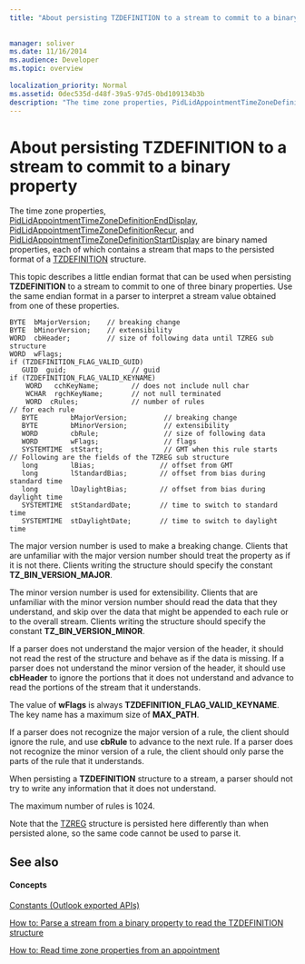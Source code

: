 ```yaml
---
title: "About persisting TZDEFINITION to a stream to commit to a binary property"
 
 
manager: soliver
ms.date: 11/16/2014
ms.audience: Developer
ms.topic: overview
 
localization_priority: Normal
ms.assetid: 0dec535d-d48f-39a5-97d5-0bd109134b3b
description: "The time zone properties, PidLidAppointmentTimeZoneDefinitionEndDisplay, PidLidAppointmentTimeZoneDefinitionRecur, and PidLidAppointmentTimeZoneDefinitionStartDisplay are binary named properties, each of which contains a stream that maps to the persisted format of a TZDEFINITION structure."
---
```


# About persisting TZDEFINITION to a stream to commit to a binary property

The time zone properties, [PidLidAppointmentTimeZoneDefinitionEndDisplay](http://msdn.microsoft.com/library/7b6193cb-612b-408e-b9bc-285df313e2cc%28Office.15%29.aspx), [PidLidAppointmentTimeZoneDefinitionRecur](http://msdn.microsoft.com/library/52fd57a0-9e34-4452-9ecd-2acb454446c9%28Office.15%29.aspx), and [PidLidAppointmentTimeZoneDefinitionStartDisplay](http://msdn.microsoft.com/library/08239670-3211-420c-99d7-0056ed967cb8%28Office.15%29.aspx) are binary named properties, each of which contains a stream that maps to the persisted format of a [TZDEFINITION](tzdefinition.md) structure. 
  
This topic describes a little endian format that can be used when persisting **TZDEFINITION** to a stream to commit to one of three binary properties. Use the same endian format in a parser to interpret a stream value obtained from one of these properties. 
  
```
BYTE  bMajorVersion;    // breaking change
BYTE  bMinorVersion;    // extensibility
WORD  cbHeader;         // size of following data until TZREG sub structure
WORD  wFlags;
if (TZDEFINITION_FLAG_VALID_GUID)
   GUID  guid;                // guid
if (TZDEFINITION_FLAG_VALID_KEYNAME)     
    WORD   cchKeyName;        // does not include null char
    WCHAR  rgchKeyName;       // not null terminated
    WORD  cRules;             // number of rules
// for each rule
   BYTE        bMajorVersion;         // breaking change
   BYTE        bMinorVersion;         // extensibility
   WORD        cbRule;                // size of following data
   WORD        wFlags;                // flags
   SYSTEMTIME  stStart;               // GMT when this rule starts
// Following are the fields of the TZREG sub structure
   long        lBias;                // offset from GMT
   long        lStandardBias;        // offset from bias during standard time
   long        lDaylightBias;        // offset from bias during daylight time
   SYSTEMTIME  stStandardDate;       // time to switch to standard time
   SYSTEMTIME  stDaylightDate;       // time to switch to daylight time
```

The major version number is used to make a breaking change. Clients that are unfamiliar with the major version number should treat the property as if it is not there. Clients writing the structure should specify the constant **TZ_BIN_VERSION_MAJOR**. 
  
The minor version number is used for extensibility. Clients that are unfamiliar with the minor version number should read the data that they understand, and skip over the data that might be appended to each rule or to the overall stream. Clients writing the structure should specify the constant **TZ_BIN_VERSION_MINOR**. 
  
If a parser does not understand the major version of the header, it should not read the rest of the structure and behave as if the data is missing. If a parser does not understand the minor version of the header, it should use **cbHeader** to ignore the portions that it does not understand and advance to read the portions of the stream that it understands. 
  
The value of **wFlags** is always **TZDEFINITION_FLAG_VALID_KEYNAME**. The key name has a maximum size of **MAX_PATH**. 
  
If a parser does not recognize the major version of a rule, the client should ignore the rule, and use **cbRule** to advance to the next rule. If a parser does not recognize the minor version of a rule, the client should only parse the parts of the rule that it understands. 
  
When persisting a **TZDEFINITION** structure to a stream, a parser should not try to write any information that it does not understand. 
  
The maximum number of rules is 1024.
  
Note that the [TZREG](tzreg.md) structure is persisted here differently than when persisted alone, so the same code cannot be used to parse it. 
  
## See also

#### Concepts

[Constants (Outlook exported APIs)](constants-outlook-exported-apis.md)
  
[How to: Parse a stream from a binary property to read the TZDEFINITION structure](how-to-parse-a-stream-from-a-binary-property-to-read-the-tzdefinition-structure.md)
  
[How to: Read time zone properties from an appointment](how-to-read-time-zone-properties-from-an-appointment.md)

